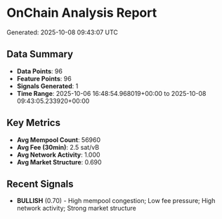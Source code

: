 # OnChain Analysis Report
Generated: 2025-10-08 09:43:07 UTC

## Data Summary
- **Data Points**: 96
- **Feature Points**: 96
- **Signals Generated**: 1
- **Time Range**: 2025-10-06 16:48:54.968019+00:00 to 2025-10-08 09:43:05.233920+00:00

## Key Metrics
- **Avg Mempool Count**: 56960
- **Avg Fee (30min)**: 2.5 sat/vB
- **Avg Network Activity**: 1.000
- **Avg Market Structure**: 0.690

## Recent Signals
- **BULLISH** (0.70) - High mempool congestion; Low fee pressure; High network activity; Strong market structure
